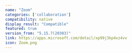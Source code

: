 ```yaml
---
name: "Zoom"
categories: ['collaboration']
compatibility: native
display_result: "Compatible"
featured: true
version_from: "5.15.7(20303)"
link: https://apps.microsoft.com/detail/xp99j3kp4xz4vv
icon: Zoom.png
---
```


